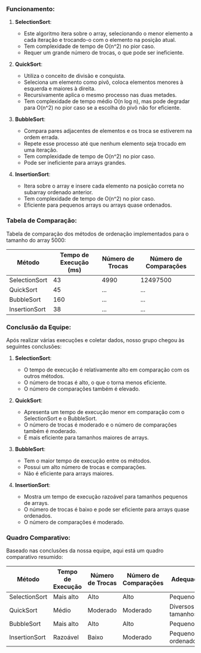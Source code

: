 
### Funcionamento:

1. **SelectionSort**:
   - Este algoritmo itera sobre o array, selecionando o menor elemento a cada iteração e trocando-o com o elemento na posição atual.
   - Tem complexidade de tempo de O(n^2) no pior caso.
   - Requer um grande número de trocas, o que pode ser ineficiente.

2. **QuickSort**:
   - Utiliza o conceito de divisão e conquista.
   - Seleciona um elemento como pivô, coloca elementos menores à esquerda e maiores à direita.
   - Recursivamente aplica o mesmo processo nas duas metades.
   - Tem complexidade de tempo médio O(n log n), mas pode degradar para O(n^2) no pior caso se a escolha do pivô não for eficiente.

3. **BubbleSort**:
   - Compara pares adjacentes de elementos e os troca se estiverem na ordem errada.
   - Repete esse processo até que nenhum elemento seja trocado em uma iteração.
   - Tem complexidade de tempo de O(n^2) no pior caso.
   - Pode ser ineficiente para arrays grandes.

4. **InsertionSort**:
   - Itera sobre o array e insere cada elemento na posição correta no subarray ordenado anterior.
   - Tem complexidade de tempo de O(n^2) no pior caso.
   - Eficiente para pequenos arrays ou arrays quase ordenados.

### Tabela de Comparação:
Tabela de comparação dos métodos de ordenação implementados para o tamanho do array 5000:

| Método        | Tempo de Execução (ms) | Número de Trocas | Número de Comparações |
|---------------|------------------------|------------------|------------------------|
| SelectionSort | 43                     | 4990             | 12497500               |
| QuickSort     | 45                     | ...              | ...                    |
| BubbleSort    | 160                    | ...              | ...                    |
| InsertionSort | 38                     | ...              | ...                    |

### Conclusão da Equipe:
Após realizar várias execuções e coletar dados, nosso grupo chegou às seguintes conclusões:

1. **SelectionSort**:
   - O tempo de execução é relativamente alto em comparação com os outros métodos.
   - O número de trocas é alto, o que o torna menos eficiente.
   - O número de comparações também é elevado.

2. **QuickSort**:
   - Apresenta um tempo de execução menor em comparação com o SelectionSort e o BubbleSort.
   - O número de trocas é moderado e o número de comparações também é moderado.
   - É mais eficiente para tamanhos maiores de arrays.

3. **BubbleSort**:
   - Tem o maior tempo de execução entre os métodos.
   - Possui um alto número de trocas e comparações.
   - Não é eficiente para arrays maiores.

4. **InsertionSort**:
   - Mostra um tempo de execução razoável para tamanhos pequenos de arrays.
   - O número de trocas é baixo e pode ser eficiente para arrays quase ordenados.
   - O número de comparações é moderado.

### Quadro Comparativo:

Baseado nas conclusões da nossa equipe, aqui está um quadro comparativo resumido:

| Método        | Tempo de Execução       | Número de Trocas | Número de Comparações | Adequado para          |
|---------------|--------------------------|------------------|------------------------|------------------------|
| SelectionSort | Mais alto                | Alto             | Alto                   | Pequenos arrays        |
| QuickSort     | Médio                    | Moderado         | Moderado               | Diversos tamanhos      |
| BubbleSort    | Mais alto                | Alto             | Alto                   | Pequenos arrays        |
| InsertionSort | Razoável                 | Baixo            | Moderado               | Pequenos/Quase ordenado|

